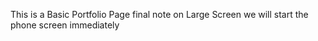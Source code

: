 This is a Basic Portfolio Page
final note on Large Screen
we will start the phone screen immediately
